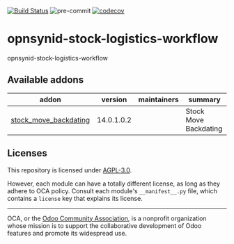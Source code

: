 [![Build Status](https://travis-ci.com/open-synergy/opnsynid-stock-logistics-workflow.svg?branch=14.0)](https://travis-ci.com/open-synergy/opnsynid-stock-logistics-workflow)
![pre-commit](https://github.com/open-synergy/opnsynid-stock-logistics-workflow/actions/workflows/pre-commit.yml/badge.svg)
[![codecov](https://codecov.io/gh/open-synergy/opnsynid-stock-logistics-workflow/branch/14.0/graph/badge.svg)](https://codecov.io/gh/open-synergy/opnsynid-stock-logistics-workflow)

<!-- /!\ do not modify above this line -->

# opnsynid-stock-logistics-workflow

opnsynid-stock-logistics-workflow

<!-- /!\ do not modify below this line -->

<!-- prettier-ignore-start -->

[//]: # (addons)

Available addons
----------------
addon | version | maintainers | summary
--- | --- | --- | ---
[stock_move_backdating](stock_move_backdating/) | 14.0.1.0.2 |  | Stock Move Backdating

[//]: # (end addons)

<!-- prettier-ignore-end -->

## Licenses

This repository is licensed under [AGPL-3.0](LICENSE).

However, each module can have a totally different license, as long as they adhere to OCA
policy. Consult each module's `__manifest__.py` file, which contains a `license` key
that explains its license.

----

OCA, or the [Odoo Community Association](http://odoo-community.org/), is a nonprofit
organization whose mission is to support the collaborative development of Odoo features
and promote its widespread use.
